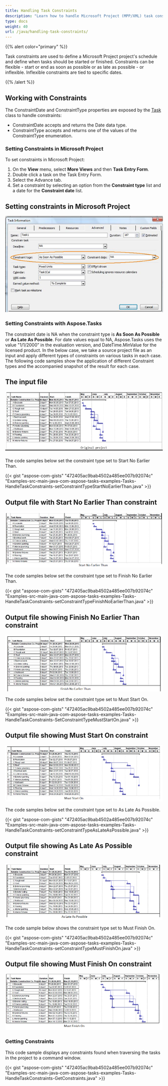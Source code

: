 ```yaml
---
title: Handling Task Constraints
description: "Learn how to handle Microsoft Project (MPP/XML) task constraints using Aspose.Tasks for Java."
type: docs
weight: 40
url: /java/handling-task-constraints/
---
```


{{% alert color="primary" %}} 

Task constraints are used to define a Microsoft Project project's schedule and define when tasks should be started or finished. Constraints can be flexible - start or end as soon as possible or as late as possible - or inflexible. Inflexible constraints are tied to specific dates.

{{% /alert %}}

## **Working with Constraints**
The ConstraintDate and ConstraintType properties are exposed by the [Task](https://apireference.aspose.com/tasks/java/com.aspose.tasks/Task) class to handle constraints:

- ConstraintDate accepts and returns the Date data type.
- ConstraintType accepts and returns one of the values of the ConstraintType enumeration.

### **Setting Constraints in Microsoft Project**
To set constraints in Microsoft Project:

1. On the **View** menu, select **More Views** and then **Task Entry Form**.
2. Double click a task on the Task Entry Form.
3. Select the Advance tab.
4. Set a constraint by selecting an option from the **Constraint type** list and a date for the **Constraint date** list. 

## **Setting constraints in Microsoft Project** 

![updating task constraints in Microsoft Project](handling-task-constraints_1.png)

### **Setting Constraints with Aspose.Tasks**
The constraint date is NA when the constraint type is **As Soon As Possible** or **As Late As Possible**. For date values equal to NA, Aspose.Tasks uses the value "1/1/2000” in the evaluation version, and DateTime.MinValue for the licensed product. In the below case, we take a source project file as an input and apply different types of constraints on various tasks in each case. The following code samples show the application of different Constraint types and the accompanied snapshot of the result for each case.

## **The input file** 

![edit MPP file with task constraints in Microsoft Project](handling-task-constraints_2.png)

The code samples below set the constraint type set to Start No Earlier Than.

{{< gist "aspose-com-gists" "472405ac9bab4502a485ee007b92074c" "Examples-src-main-java-com-aspose-tasks-examples-Tasks-HandleTaskConstraints-setConstraintTypeStartNoEarlierThan.java" >}}

## **Output file with Start No Earlier Than constraint** 

![save MPP file with task constraints in Microsoft Project](handling-task-constraints_3.png)

The code samples below set the constraint type set to Finish No Earlier Than.

{{< gist "aspose-com-gists" "472405ac9bab4502a485ee007b92074c" "Examples-src-main-java-com-aspose-tasks-examples-Tasks-HandleTaskConstraints-setConstraintTypeFinishNoEarlierThan.java" >}}

## **Output file showing Finish No Earlier Than constraint** 

![Finish No Earlier Than task constraint in Microsoft Project](handling-task-constraints_4.png)

The code samples below set the constraint type set to Must Start On.

{{< gist "aspose-com-gists" "472405ac9bab4502a485ee007b92074c" "Examples-src-main-java-com-aspose-tasks-examples-Tasks-HandleTaskConstraints-SetConstraintTypeMustStartOn.java" >}}

## **Output file showing Must Start On constraint** 

![Must Start On task constraint in Microsoft Project](handling-task-constraints_5.png)

The code samples below set the constraint type set to As Late As Possible.

{{< gist "aspose-com-gists" "472405ac9bab4502a485ee007b92074c" "Examples-src-main-java-com-aspose-tasks-examples-Tasks-HandleTaskConstraints-setConstraintTypeAsLateAsPossible.java" >}}

## **Output file showing As Late As Possible constraint** 

![As Late As Possible task constraint in Microsoft Project](handling-task-constraints_6.png)

The code sample below shows the constraint type set to Must Finish On.

{{< gist "aspose-com-gists" "472405ac9bab4502a485ee007b92074c" "Examples-src-main-java-com-aspose-tasks-examples-Tasks-HandleTaskConstraints-setConstraintTypeMustFinishOn.java" >}}

## **Output file showing Must Finish On constraint** 

![Must Finish On task constraint in Microsoft Project](handling-task-constraints_7.png)

### **Getting Constraints**
This code sample displays any constraints found when traversing the tasks in the project to a command window.

{{< gist "aspose-com-gists" "472405ac9bab4502a485ee007b92074c" "Examples-src-main-java-com-aspose-tasks-examples-Tasks-HandleTaskConstraints-GetConstraints.java" >}}
